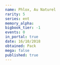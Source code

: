 ```yaml
---
name: Phlox, Au Naturel
rarity: 5
series: ent
memory_alpha:
bigbook_tier: -1
events: 0
in_portal: true
date: 16/10/2018
obtained: Pack
mega: false
published: true
---
```



